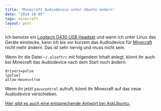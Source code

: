 ```yaml
---
title: 'Minecraft Audiodevice unter Ubuntu ändern'
date: "2014-10-05"
tags: minecraft
layout: post
---
```

Ich benutze ein [Logitech G430 USB Headset][0] und wenn ich unter Linux das Geräte einstecke, kann ich bis vor kurzem das Audiodevice für [Minecraft][0] nicht mehr ändern. Das ist sehr nervig und muss nicht sein.

Wenn ihr die Datei `~/.alsoftrc` mit folgendem Inhalt anlegt, könnt ihr auch bei Minecraft das Audiodevice nach dem Start noch ändern:

    drivers=pulse
    [pulse]
    allow-moves=true

Wenn ihr jetzt `pavucontrol` aufruft, könnt ihr Minecraft auf das neue Audiodevice verschieben.

[Hier gibt es auch eine entsprechende Antwort bei AskUbuntu.][2]

[0]: http://gaming.logitech.com/de-de/product/g430-7-1-surround-sound-gaming-headset
[1]: https://minecraft.net/
[2]: http://askubuntu.com/a/433460/6968

